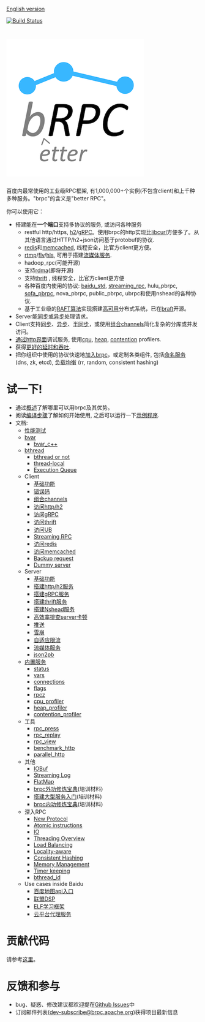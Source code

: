 [English version](README.md)

[![Build Status](https://api.travis-ci.com/apache/incubator-brpc.svg?branch=master)](https://travis-ci.com/github/apache/incubator-brpc)

# ![brpc](../images/logo.png)

百度内最常使用的工业级RPC框架, 有1,000,000+个实例(不包含client)和上千种多种服务。"brpc"的含义是"better RPC"。

你可以使用它：

* 搭建能在**一个端口**支持多协议的服务, 或访问各种服务
  * restful http/https, [h2](https://http2.github.io/http2-spec)/[gRPC](https://grpc.io)。使用brpc的http实现比[libcurl](https://curl.haxx.se/libcurl/)方便多了。从其他语言通过HTTP/h2+json访问基于protobuf的协议.
  * [redis](redis_client.md)和[memcached](memcache_client.md), 线程安全，比官方client更方便。
  * [rtmp](https://github.com/brpc/brpc/blob/master/src/brpc/rtmp.h)/[flv](https://en.wikipedia.org/wiki/Flash_Video)/[hls](https://en.wikipedia.org/wiki/HTTP_Live_Streaming), 可用于搭建[流媒体服务](https://github.com/brpc/media-server).
  * hadoop_rpc(可能开源)
  * 支持[rdma](https://en.wikipedia.org/wiki/Remote_direct_memory_access)(即将开源)
  * 支持[thrift](thrift.md) , 线程安全，比官方client更方便
  * 各种百度内使用的协议: [baidu_std](baidu_std.md), [streaming_rpc](streaming_rpc.md), hulu_pbrpc, [sofa_pbrpc](https://github.com/baidu/sofa-pbrpc), nova_pbrpc, public_pbrpc, ubrpc和使用nshead的各种协议.
  * 基于工业级的[RAFT算法](https://raft.github.io)实现搭建[高可用](https://en.wikipedia.org/wiki/High_availability)分布式系统，已在[braft](https://github.com/brpc/braft)开源。
* Server能[同步](server.md)或[异步](server.md#异步service)处理请求。
* Client支持[同步](client.md#同步访问)、[异步](client.md#异步访问)、[半同步](client.md#半同步)，或使用[组合channels](combo_channel.md)简化复杂的分库或并发访问。
* [通过http界面](builtin_service.md)调试服务, 使用[cpu](cpu_profiler.md), [heap](heap_profiler.md), [contention](contention_profiler.md) profilers.
* 获得[更好的延时和吞吐](overview.md#更好的延时和吞吐).
* 把你组织中使用的协议快速地[加入brpc](new_protocol.md)，或定制各类组件, 包括[命名服务](load_balancing.md#命名服务) (dns, zk, etcd), [负载均衡](load_balancing.md#负载均衡) (rr, random, consistent hashing)

# 试一下!

* 通过[概述](overview.md)了解哪里可以用brpc及其优势。
* 阅读[编译步骤](getting_started.md)了解如何开始使用, 之后可以运行一下[示例程序](https://github.com/brpc/brpc/tree/master/example/).
* 文档:
  * [性能测试](benchmark.md)
  * [bvar](bvar.md)
    * [bvar_c++](bvar_c++.md)
  * [bthread](bthread.md)
    * [bthread or not](bthread_or_not.md)
    * [thread-local](thread_local.md)
    * [Execution Queue](execution_queue.md)
  * Client
    * [基础功能](client.md)
    * [错误码](error_code.md)
    * [组合channels](combo_channel.md)
    * [访问http/h2](http_client.md)
    * [访问gRPC](http_derivatives.md#h2grpc)
    * [访问thrift](thrift.md#client端访问thrift-server)
    * [访问UB](ub_client.md)
    * [Streaming RPC](streaming_rpc.md)
    * [访问redis](redis_client.md)
    * [访问memcached](memcache_client.md)
    * [Backup request](backup_request.md)
    * [Dummy server](dummy_server.md)
  * Server
    * [基础功能](server.md)
    * [搭建http/h2服务](http_service.md)
    * [搭建gRPC服务](http_derivatives.md#h2grpc)
    * [搭建thrift服务](thrift.md#server端处理thrift请求)
    * [搭建Nshead服务](nshead_service.md)
    * [高效率排查server卡顿](server_debugging.md)
    * [推送](server_push.md)
    * [雪崩](avalanche.md)
    * [自适应限流](auto_concurrency_limiter.md)
    * [流媒体服务](https://github.com/brpc/media-server)
    * [json2pb](json2pb.md)
  * [内置服务](builtin_service.md)
    * [status](status.md)
    * [vars](vars.md)
    * [connections](connections.md)
    * [flags](flags.md)
    * [rpcz](rpcz.md)
    * [cpu_profiler](cpu_profiler.md)
    * [heap_profiler](heap_profiler.md)
    * [contention_profiler](contention_profiler.md)
  * 工具
    * [rpc_press](rpc_press.md)
    * [rpc_replay](rpc_replay.md)
    * [rpc_view](rpc_view.md)
    * [benchmark_http](benchmark_http.md)
    * [parallel_http](parallel_http.md)
  * 其他
    * [IOBuf](iobuf.md)
    * [Streaming Log](streaming_log.md)
    * [FlatMap](flatmap.md)
    * [brpc外功修炼宝典](brpc_intro.pptx)(培训材料)
    * [搭建大型服务入门](../en/tutorial_on_building_services.pptx)(培训材料)
    * [brpc内功修炼宝典](../en/brpc_internal.pptx)(培训材料)
  * 深入RPC
    * [New Protocol](new_protocol.md)
    * [Atomic instructions](atomic_instructions.md)
    * [IO](io.md)
    * [Threading Overview](threading_overview.md)
    * [Load Balancing](load_balancing.md)
    * [Locality-aware](lalb.md)
    * [Consistent Hashing](consistent_hashing.md)
    * [Memory Management](memory_management.md)
    * [Timer keeping](timer_keeping.md)
    * [bthread_id](bthread_id.md)
  * Use cases inside Baidu
    * [百度地图api入口](case_apicontrol.md)
    * [联盟DSP](case_baidu_dsp.md)
    * [ELF学习框架](case_elf.md)
    * [云平台代理服务](case_ubrpc.md)

# 贡献代码

请参考[这里](CONTRIBUTING.md#chinese-version)。

# 反馈和参与

* bug、疑惑、修改建议都欢迎提在[Github Issues](https://github.com/apache/incubator-brpc/issues)中
* 订阅邮件列表(dev-subscribe@brpc.apache.org)获得项目最新信息
